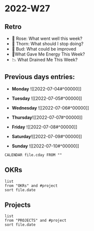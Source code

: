 # 2022-W27
## Retro
-   🌹 Rose: What went well this week?
-   🌵 Thorn: What should I stop doing?
-   🌱 Bud: What could be improved
-   🔋What Gave Me Energy This Week?
-   📉 What Drained Me This Week?

## Previous days entries:
- **Monday** ![[2022-07-04#^00000]]
- **Tuesday** ![[2022-07-05#^00000]]

- **Wednesday** ![[2022-07-06#^00000]]

- **Thursday**![[2022-07-07#^00000]]

- **Friday** ![[2022-07-08#^00000]]

- **Saturday**![[2022-07-09#^00000]]

- **Sunday** ![[2022-07-10#^00000]]
```dataview
CALENDAR file.cday FROM ""
```

## OKRs
```dataview
list
from "OKRs" and #project 
sort file.date
```
## Projects
```dataview
list
from "PROJECTS" and #project 
sort file.date
```

